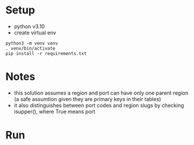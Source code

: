 # Setup
* python v3.10
* create virtual env
```commandline
python3 -m venv venv
. venv/bin/activate
pip install -r requirements.txt
```
# Notes
* this solution assumes a region and port can have only one parent region
  (a safe assumtion given they are primary keys in their tables)
* it also distinguishes between port codes and region slugs by checking isupper(), where True means port
# Run
